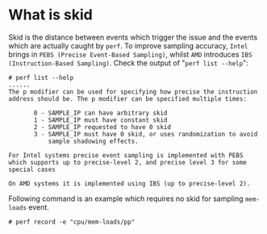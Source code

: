 # What is skid

Skid is the distance between events which trigger the issue and the events which are actually caught by `perf`. To improve sampling accuracy, `Intel` brings in `PEBS (Precise Event-Based Sampling)`, whilst `AMD` introduces `IBS (Instruction-Based Sampling)`. Check the output of "`perf list --help`":  

	# perf list --help
	......
	The p modifier can be used for specifying how precise the instruction address should be. The p modifier can be specified multiple times:

           0 - SAMPLE_IP can have arbitrary skid
           1 - SAMPLE_IP must have constant skid
           2 - SAMPLE_IP requested to have 0 skid
           3 - SAMPLE_IP must have 0 skid, or uses randomization to avoid
               sample shadowing effects.

	For Intel systems precise event sampling is implemented with PEBS which supports up to precise-level 2, and precise level 3 for some special cases

    On AMD systems it is implemented using IBS (up to precise-level 2). 

Following command is an example which requires no skid for sampling `mem-loads` event.

	# perf record -e "cpu/mem-loads/pp"